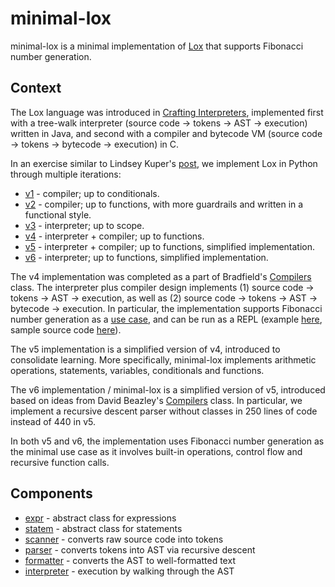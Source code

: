 # minimal-lox

minimal-lox is a minimal implementation of [Lox](https://craftinginterpreters.com/the-lox-language.html) that supports Fibonacci number generation.

## Context

The Lox language was introduced in [Crafting Interpreters](https://craftinginterpreters.com/contents.html), implemented first with a tree-walk interpreter (source code → tokens → AST → execution) written in Java, and second with a compiler and bytecode VM (source code → tokens → bytecode → execution) in C.

In an exercise similar to Lindsey Kuper's [post](http://composition.al/blog/2017/07/31/my-first-fifteen-compilers/), we implement Lox in Python through multiple iterations:

* [v1](https://github.com/savarin/lox-v1) - compiler; up to conditionals.
* [v2](https://github.com/savarin/lox-v2) - compiler; up to functions, with more guardrails and written in a functional style.
* [v3](https://github.com/savarin/lox-v3) - interpreter; up to scope.
* [v4](https://github.com/savarin/lox-v4) - interpreter + compiler; up to functions.
* [v5](https://github.com/savarin/lox-v5) - interpreter + compiler; up to functions, simplified implementation.
* [v6](https://github.com/savarin/minimal-lox) - interpreter; up to functions, simplified implementation.

The v4 implementation was completed as a part of Bradfield's [Compilers](https://bradfieldcs.com/courses/languages/) class. The interpreter plus compiler design implements (1) source code → tokens → AST → execution, as well as (2) source code → tokens → AST → bytecode → execution. In particular, the implementation supports Fibonacci number generation as a [use case](https://github.com/savarin/lox-v4/blob/7722bc09250e6c672ab9a20ff590ac4cba1661ef/src/test_interpreter.py#L105-L110), and can be run as a REPL (example [here](https://replit.com/@savarin/lox?v=1), sample source code [here](https://gist.github.com/savarin/4ddb8de89650e92c1c723dd06bc86485)).

The v5 implementation is a simplified version of v4, introduced to consolidate learning. More specifically, minimal-lox implements arithmetic operations, statements, variables, conditionals and functions.

The v6 implementation / minimal-lox is a simplified version of v5, introduced based on ideas from David Beazley's [Compilers](https://www.dabeaz.com/compiler.html) class. In particular, we implement a recursive descent parser without classes in 250 lines of code instead of 440 in v5.

In both v5 and v6, the implementation uses Fibonacci number generation as the minimal use case as it involves built-in operations, control flow and recursive function calls.

## Components

* [expr](https://github.com/savarin/minimal-lox/blob/main/src/expr.py) - abstract class for expressions
* [statem](https://github.com/savarin/minimal-lox/blob/main/src/statem.py) - abstract class for statements
* [scanner](https://github.com/savarin/minimal-lox/blob/main/src/scanner.py) - converts raw source code into tokens
* [parser](https://github.com/savarin/minimal-lox/blob/main/src/parser.py) - converts tokens into AST via recursive descent
* [formatter](https://github.com/savarin/minimal-lox/blob/main/src/interpreter.py) - converts the AST to well-formatted text
* [interpreter](https://github.com/savarin/minimal-lox/blob/main/src/interpreter.py) - execution by walking through the AST
